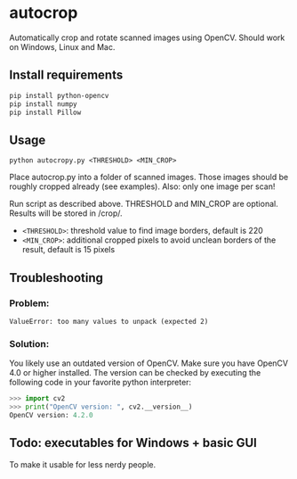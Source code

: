 # autocrop
Automatically crop and rotate scanned images using OpenCV.
Should work on Windows, Linux and Mac.

## Install requirements

```bash
pip install python-opencv
pip install numpy
pip install Pillow
```

## Usage

`python autocropy.py <THRESHOLD> <MIN_CROP>`

Place autocrop.py into a folder of scanned images. Those images should be roughly cropped already (see examples). 
Also: only one image per scan!

Run script as described above. THRESHOLD and MIN_CROP are optional. Results will be stored in /crop/.

- `<THRESHOLD>`: threshold value to find image borders, default is 220
- `<MIN_CROP>`: additional cropped pixels to avoid unclean borders of the result, default is 15 pixels

## Troubleshooting

### Problem:
`ValueError: too many values to unpack (expected 2)`
### Solution:
You likely use an outdated version of OpenCV. Make sure you have OpenCV 4.0 or higher installed. The version can be checked by executing the following code in your favorite python interpreter:

```python
>>> import cv2
>>> print("OpenCV version: ", cv2.__version__)
OpenCV version: 4.2.0
```

## Todo: executables for Windows + basic GUI
To make it usable for less nerdy people.
